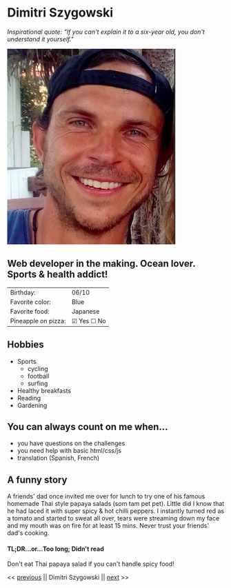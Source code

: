 # Dimitri Szygowski 

*Inspirational quote: "If you can't explain it to a six-year old, you don't understand it yourself."*

![My Professional Photo](profiel_screenshot.png "my profile photo")

## Web developer in the making. Ocean lover. Sports & health addict!

|||
| ----------- | ----------- |
| Birthday:      | 06/10       |
| Favorite color:   | Blue        |
| Favorite food:   | Japanese        |
| Pineapple on pizza:   | &#9745; Yes  &#9744; No|

## Hobbies
* Sports
    * cycling 
    * football 
    * surfing
* Healthy breakfasts
* Reading
* Gardening

## You can always count on me when...
* you have questions on the challenges
* you need help with basic html/css/js 
* translation (Spanish, French)

## A funny story 
A friends' dad once invited me over for lunch to try one of his famous homemade Thai style papaya salads (som tam pet pet). Little did I know that he had laced it with super spicy & hot chilli peppers. 
I instantly turned red as a tomato and started to sweat all over, tears were streaming down my face and my mouth was on fire for at least 15 mins. 
Never trust your friends' dad's cooking. 

#### TL;DR...or...Too long; Didn't read 
Don't eat Thai papaya salad if you can't handle spicy food! 

<< [previous](https://github.com/chadriae/markdown-challenge) || Dimitri Szygowski || [next](https://github.com/DeRooDirk/markdown-challenge) >>

